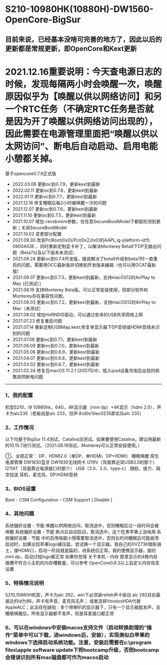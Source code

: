 # S210-10980HK(10880H)-DW1560-OpenCore-BigSur

## 目前来说，已经基本没啥可完善的地方了，因此以后的更新都是常规更新，即OpenCore和Kext更新

# 2021.12.16重要说明：今天查电源日志的时候，发现每隔两小时会唤醒一次，唤醒原因似乎为【唤醒以供以网络访问】和另一个RTC任务（不确定RTC任务是否就是因为开了唤醒以供网络访问出现的），因此需要在电源管理里面把“唤醒以供以太网访问”、断电后自动启动、启用电能小憩都关掉。


基于opencore0.7.9正式版

+ 2022.03.08 更新oc到0.7.9，更新kext到最新
+ 2022.02.11 更新oc到0.7.8，更新kext到最新
+ 2022.01.11 更新oc到0.7.7，更新kext到最新
+ 2021.12.16 修复睡眠后每2小时被唤醒一次的问题
+ 2021.12.07 更新oc到0.7.6，更新kext到最新
+ 2021.11.10 更新oc到0.7.5，更新kext到最新
+ 2021.10.07 增加-revsbvmm参数，在任意SecureBootModel下都能检测到更新；关闭SecureBootModel
+ 2021.10.02 变更部分配置
+ 2021.09.30 改变PciRoot(0x0)/Pci(0x2,0x0)的AAPL,ig-platform-id为0900A53E ，同时重新定制显卡补丁，以解决Monterey Beta8下DP无输出问题（Beta7以及以下版本未测试）
+ 2021.09.24 更新oc到0.7.4开发版，据说解决了beta6升级到beta7时一直重启的问题，需要用OCC最新版并切换到开发版来编辑（也可以用OCAT最新版）
+ 2021.09.07 更新oc到0.7.3，更新kext到最新，支持macOS12的AirPlay to Mac (已测试）)
+ 2021.08.19 支持Monterey Beta版，可以正常安装使用，但部分软件和Monterey存在兼容性问题。
+ 2021.08.03 更新oc到0.7.2，更新kext到最新，支持macOS12的AirPlay to Mac（未测试）
+ 2021.08.02 增加HoRNDIS驱动，可以通过安卓的USB共享网络上网
+ 2021.07.23 修复重启问题
+ 2021.07.14 重新定制USBMap.kext;修复单显示器下DP音频或HDMI音频未识别的问题
+ 2021.07.06 更新oc到0.7.1，更新kext到最新
+ 2021.06.09 更新oc到0.7.0，更新kext到最新
+ 2021.05.06 更新oc到0.6.9，更新kext到最新
+ 2021.04.07 更新oc到0.6.8，更新kext到最新
+ 2021.03.02 更新oc到0.6.7，更新kext到最新
+ 2021.02.24 修复在macOS 11.2.1 (20D75)中，插入ipad设备充电后出现的频繁突然断电问题

---
 
### 1、我的配置
机型S210，i9 10980hk，64G，4K显示器（mini dp）+4K显示（hdmi 2.0），声卡为alc235（老板说是alc 233，但声卡id0x10ec0235即实际alc 235）

### 2、工作情况
以下均基于BigSur 11.4测试，Catalina没测试。如果要使用Catalina，建议用最新的10.15.7进行测试。（2021.08.19测试，Monterey可以正常安装使用。）

①、全部正常：
DP、HDMI2.0（单DP、单HDMI、DP+HDMI）
睡眠唤醒
原生电源管理
DW1830蓝牙
DW1830无线网卡
I219V（背面靠近双USB3.0的那个）
I211AT（背面靠近电源接口的那个）
USB（3.0、2.0、type-c）
随航、接力、隔空投送
耳机、麦克风、DP/HDMI音频

### 3、BIOS设置
Boot - CSM Configuration - CSM Support [ Disable ]

### 4、其他问题
系统偏好设置 - 节能 唤醒以供网络访问，取消选中，否则睡眠后过一段时间会被唤醒
系统偏好设置 - 节能 断点后自动启动，取消选中，这个在黑苹果上没啥用
系统偏好设置 - 节能 中的启用电能小憩需要取消选中，否则长时间睡眠后可能崩溃
启动时，如果出现苹果logo被压扁，尝试换一个显示器。我自己的XV273K暗影骑士，接HDMI口，启动一阶段就是扁的，进系统后正常。我的便携显示器，接的mini dp，启动过程logo都正常
如果你觉得 关于本机 - 内存 那里显示的4根内存插槽不符合小主机的内存槽数量，可以参考 OpenCore0.6.3以上自定义内存信息设置

### 5、特殊情况说明
S210,10880H机型，声卡为alc 282，win下必须装reltek声卡驱动
alc 282目前最接近的id为86，声卡有声音，麦克风无声；
或者选择VoodooHDA代替AppleALC；此法存在缺陷：多个带喇叭的显示器下，只有一个显示器能发声，且睡眠唤醒后，所有显示器都不发声，但是耳麦接口都正常

### 6、可以在windows中安装macos支持文件（启动转换助理的“操作”菜单中可以下载，进windows后，安装），实现类似白苹果的windows下选择启动系统功能。注意，安装后需要在c:\program files\apple software update下将bootcamp升级，否则bootcamp会错误识别所有mac磁盘都可作为macos启动


